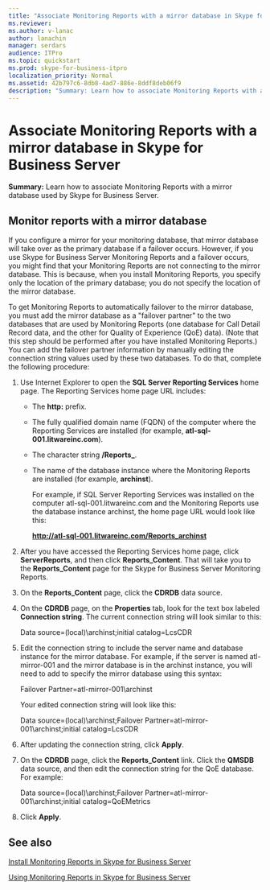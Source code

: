 ```yaml
---
title: "Associate Monitoring Reports with a mirror database in Skype for Business Server"
ms.reviewer: 
ms.author: v-lanac
author: lanachin
manager: serdars
audience: ITPro
ms.topic: quickstart
ms.prod: skype-for-business-itpro
localization_priority: Normal
ms.assetid: 42b797c6-8db8-4ad7-886e-8ddf8deb06f9
description: "Summary: Learn how to associate Monitoring Reports with a mirror database used by Skype for Business Server."
---
```


# Associate Monitoring Reports with a mirror database in Skype for Business Server 
 
**Summary:** Learn how to associate Monitoring Reports with a mirror database used by Skype for Business Server.
  
## Monitor reports with a mirror database

If you configure a mirror for your monitoring database, that mirror database will take over as the primary database if a failover occurs. However, if you use Skype for Business Server Monitoring Reports and a failover occurs, you might find that your Monitoring Reports are not connecting to the mirror database. This is because, when you install Monitoring Reports, you specify only the location of the primary database; you do not specify the location of the mirror database.
  
To get Monitoring Reports to automatically failover to the mirror database, you must add the mirror database as a "failover partner" to the two databases that are used by Monitoring Reports (one database for Call Detail Record data, and the other for Quality of Experience (QoE) data). (Note that this step should be performed after you have installed Monitoring Reports.) You can add the failover partner information by manually editing the connection string values used by these two databases. To do that, complete the following procedure:
  
1. Use Internet Explorer to open the **SQL Server Reporting Services** home page. The Reporting Services home page URL includes:
    
   - The **http:** prefix.
    
   - The fully qualified domain name (FQDN) of the computer where the Reporting Services are installed (for example, **atl-sql-001.litwareinc.com**).
    
   - The character string **/Reports_**.
    
   - The name of the database instance where the Monitoring Reports are installed (for example, **archinst**).
    
     For example, if SQL Server Reporting Services was installed on the computer atl-sql-001.litwareinc.com and the Monitoring Reports use the database instance archinst, the home page URL would look like this:
    
     **http://atl-sql-001.litwareinc.com/Reports_archinst**
    
2. After you have accessed the Reporting Services home page, click **ServerReports**, and then click **Reports_Content**. That will take you to the **Reports_Content** page for the Skype for Business Server Monitoring Reports.
    
3. On the **Reports_Content** page, click the **CDRDB** data source.
    
4. On the **CDRDB** page, on the **Properties** tab, look for the text box labeled **Connection string**. The current connection string will look similar to this:
    
    Data source=(local)\archinst;initial catalog=LcsCDR
    
5. Edit the connection string to include the server name and database instance for the mirror database. For example, if the server is named atl-mirror-001 and the mirror database is in the archinst instance, you will need to add to specify the mirror database using this syntax:
    
    Failover Partner=atl-mirror-001\archinst
    
    Your edited connection string will look like this:
    
    Data source=(local)\archinst;Failover Partner=atl-mirror-001\archinst;initial catalog=LcsCDR
    
6. After updating the connection string, click **Apply**.
    
7. On the **CDRDB** page, click the **Reports_Content** link. Click the **QMSDB** data source, and then edit the connection string for the QoE database. For example:
    
    Data source=(local)\archinst;Failover Partner=atl-mirror-001\archinst;initial catalog=QoEMetrics
    
8. Click **Apply**.
    
## See also

[Install Monitoring Reports in Skype for Business Server](install-monitoring-reports.md)
  
[Using Monitoring Reports in Skype for Business Server](../../manage/health-and-monitoring/monitoring-reports.md)
